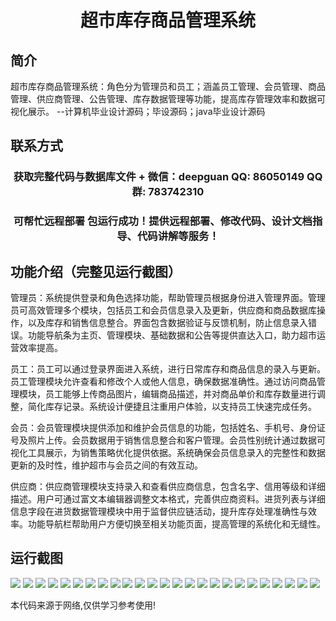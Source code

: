 <p><h1 align="center">超市库存商品管理系统</h1></p>

## 简介
超市库存商品管理系统：角色分为管理员和员工；涵盖员工管理、会员管理、商品管理、供应商管理、公告管理、库存数据管理等功能，提高库存管理效率和数据可视化展示。    --计算机毕业设计源码；毕设源码；java毕业设计源码


## 联系方式
<p><h3 align="center">获取完整代码与数据库文件 + 微信：deepguan QQ: 86050149 QQ群: 783742310</h3></p>
<p><h3 align="center">可帮忙远程部署 包运行成功！提供远程部署、修改代码、设计文档指导、代码讲解等服务！</h3></p>

## 功能介绍（完整见运行截图）
管理员：系统提供登录和角色选择功能，帮助管理员根据身份进入管理界面。管理员可高效管理多个模块，包括员工和会员信息录入及更新，供应商和商品数据库操作，以及库存和销售信息整合。界面包含数据验证与反馈机制，防止信息录入错误。功能导航条为主页、管理模块、基础数据和公告等提供直达入口，助力超市运营效率提高。

员工：员工可以通过登录界面进入系统，进行日常库存和商品信息的录入与更新。员工管理模块允许查看和修改个人或他人信息，确保数据准确性。通过访问商品管理模块，员工能够上传商品图片，编辑商品描述，并对商品单价和库存数量进行调整，简化库存记录。系统设计便捷且注重用户体验，以支持员工快速完成任务。

会员：会员管理模块提供添加和维护会员信息的功能，包括姓名、手机号、身份证号及照片上传。会员数据用于销售信息整合和客户管理。会员性别统计通过数据可视化工具展示，为销售策略优化提供依据。系统确保会员信息录入的完整性和数据更新的及时性，维护超市与会员之间的有效互动。

供应商：供应商管理模块支持录入和查看供应商信息，包含名字、信用等级和详细描述。用户可通过富文本编辑器调整文本格式，完善供应商资料。进货列表与详细信息字段在进货数据管理模块中用于监督供应链活动，提升库存处理准确性与效率。功能导航栏帮助用户方便切换至相关功能页面，提高管理的系统化和无缝性。


## 运行截图
![](img/001.jpg)
![](img/002.jpg)
![](img/003.jpg)
![](img/004.jpg)
![](img/005.jpg)
![](img/006.jpg)
![](img/007.jpg)
![](img/008.jpg)
![](img/009.jpg)
![](img/010.jpg)
![](img/011.jpg)
![](img/012.jpg)
![](img/013.jpg)
![](img/014.jpg)
![](img/015.jpg)
![](img/016.jpg)
![](img/017.jpg)
![](img/018.jpg)
![](img/019.jpg)
![](img/020.jpg)
![](img/021.jpg)
![](img/022.jpg)
![](img/023.jpg)
![](img/024.jpg)
![](img/025.jpg)

<p>本代码来源于网络,仅供学习参考使用!</p>
